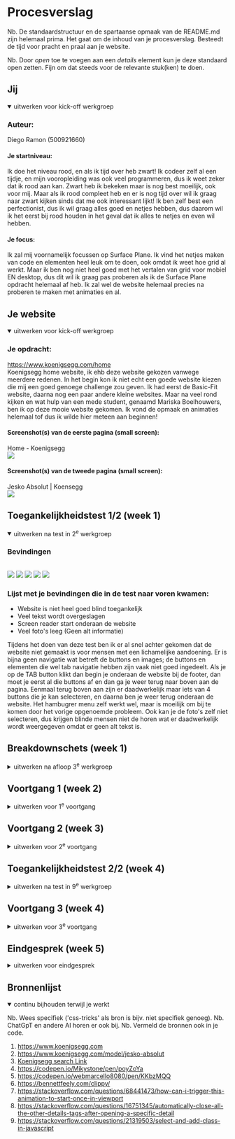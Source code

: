 # Procesverslag

Nb. De standaardstructuur en de spartaanse opmaak van de README.md zijn helemaal prima. Het gaat om de inhoud van je procesverslag. Besteedt de tijd voor pracht en praal aan je website.

Nb. Door *open* toe te voegen aan een *details* element kun je deze standaard open zetten. Fijn om dat steeds voor de relevante stuk(ken) te doen.





## Jij

<details open>
  <summary>uitwerken voor kick-off werkgroep</summary>

  ### Auteur:
  Diego Ramon (500921660)

  #### Je startniveau:
  Ik doe het niveau rood, en als ik tijd over heb zwart! Ik codeer zelf al een tijdje, en mijn vooropleiding was ook veel programmeren, dus ik weet zeker dat ik rood aan kan. Zwart heb ik bekeken maar is nog best moeilijk, ook voor mij. Maar als ik rood compleet heb en er is nog tijd over wil ik graag naar zwart kijken sinds dat me ook interessant lijkt! Ik ben zelf best een perfectionist, dus ik wil graag alles goed en netjes hebben, dus daarom wil ik het eerst bij rood houden in het geval dat ik alles te netjes en even wil hebben.

  #### Je focus:
  Ik zal mij voornamelijk focussen op Surface Plane. Ik vind het netjes maken van code en elementen heel leuk om te doen, ook omdat ik weet hoe grid al werkt. Maar ik ben nog niet heel goed met het vertalen van grid voor mobiel EN desktop, dus dit wil ik graag pas proberen als ik de Surface Plane opdracht helemaal af heb. Ik zal wel de website helemaal precies na proberen te maken met animaties en al.
 
</details>





## Je website

<details open>
  <summary>uitwerken voor kick-off werkgroep</summary>

  ### Je opdracht:
  https://www.koenigsegg.com/home <br>
  Koenigsegg home website, ik ehb deze website gekozen vanwege meerdere redenen. In het begin kon ik niet echt een goede website kiezen die mij een goed genoege challenge zou geven. Ik had eerst de Basic-Fit website, daarna nog een paar andere kleine websites. Maar na veel rond kijken en wat hulp van een mede student, genaamd Mariska Boelhouwers, ben ik op deze mooie website gekomen. Ik vond de opmaak en animaties helemaal tof dus ik wilde hier meteen aan beginnen!

  #### Screenshot(s) van de eerste pagina (small screen): 
  
  Home - Koenigsegg <br>
  <img src="readme-images/HomePage.png">

  #### Screenshot(s) van de tweede pagina (small screen):
  Jesko Absolut | Koensegg <br>
  <img src="readme-images/JeskoPage.png">
 
</details>



## Toegankelijkheidstest 1/2 (week 1)

<details open>
  <summary>uitwerken na test in 2<sup>e</sup> werkgroep</summary>

  ### Bevindingen
  <br>

  <img src="readme-images/Checkist/Test1/Diego_Ramon_210_WCAG_Checklist_Week1_Page_1.png">

  <img src="readme-images/Checkist/Test1/Diego_Ramon_210_WCAG_Checklist_Week1_Page_2.png">

  <img src="readme-images/Checkist/Test1/Diego_Ramon_210_WCAG_Checklist_Week1_Page_3.png">

  <img src="readme-images/Checkist/Test1/Diego_Ramon_210_WCAG_Checklist_Week1_Page_4.png">

  <img src="readme-images/Checkist/Test1/Diego_Ramon_210_WCAG_Checklist_Week1_Page_5.png">
  
  ### Lijst met je bevindingen die in de test naar voren kwamen:
  - Website is niet heel goed blind toegankelijk
  - Veel tekst wordt overgeslagen
  - Screen reader start onderaan de website
  - Veel foto's leeg (Geen alt informatie)

  Tijdens het doen van deze test ben ik er al snel achter gekomen dat de website niet gemaakt is voor mensen met een lichamelijke aandoening. Er is bijna geen navigatie wat betreft de buttons en images; de buttons en elementen die wel tab navigatie hebben zijn vaak niet goed ingedeelt. Als je op de TAB button klikt dan begin je onderaan de website bij de footer, dan moet je eerst al die buttons af en dan ga je weer terug naar boven aan de pagina. Eenmaal terug boven aan zijn er daadwerkelijk maar iets van 4 buttons die je kan selecteren, en daarna ben je weer terug onderaan de website.
  Het hambugrer menu zelf werkt wel, maar is moeilijk om bij te komen door het vorige opgenoemde probleem.
  Ook kan je de foto's zelf niet selecteren, dus krijgen blinde mensen niet de horen wat er daadwerkelijk wordt weergegeven omdat er geen alt tekst is.
</details>



## Breakdownschets (week 1)

<details>
  <summary>uitwerken na afloop 3<sup>e</sup> werkgroep</summary>

  ### de hele pagina: 
  <img src="readme-images/P1Section1.png">
  <br>
  <img src="readme-images/P1Section2.png">
  <br>
  <img src="readme-images/P2Section1.png">
  <br>
  <img src="readme-images/P2Section2.png">
  <br>
  <img src="readme-images/P2Section3.png">
  

  ### dynamisch deel (bijv menu): 
  <img src="readme-images/MenuDynamisch.png">

  ### wellicht nog een dynamisch deel (bijv filter): 
  <img src="readme-images/HeaderDynamisch.png">
  <br>
  Ik heb voor de eerste paar schetsen de meest belangrijke onderdelen uitgewerkt die niet vaak worden herhaalt of uniek van zichzelf zijn op de pagina's die ik heb uitgekozen. Ik heb van de eerst pagina twee screenshots uitgewerkt waar je duidelijk kan zien welke elementen waar worden gebruikt. De eerste foto is de aller erste section die je krijgt te zien als je de website net bezoekt, dit bestaat uit een logo, menu, een h1 en een button. Daarna krijg je de tweede section te zien op de tweede foto, en dit zijn showcases van autos met button die lijden naar andere fotos en buttons van auto's.
  Voor de tweede pagina heb ik drie screenshots uitgewerkt die alle drie uniek zijn. De eerste foto is van de aller eerste section van die pagina, dit is wat je als eerst krijgt te zien als je deze pagina bezoekt. Daarna de tweede section, dit is voornamelijk tekst en informatie, en de derde seciton is een foto met een h2
</details>





## Voortgang 1 (week 2)

<details>
  <summary>uitwerken voor 1<sup>e</sup> voortgang</summary>

  ### Stand van zaken
  hier dit ging goed & dit was lastig (neem ook screenshots op van delen van je website en code)

  Ik vond dat het programmeren en bedenken van code zelf zeer goed ging, ik had weinig problemen tot nu toe en kon alles vrij makkelijk doen, mijn opbouw van de website gaat ook zeer snel en heeft op dit moment een zeer goede snelheid waar ik blij mee ben. Ook vind ik dat het programmeren met grid heel goed is gegaan. Door het grid systeem is de hele website bouwen 100x makkelijker geworden.
  <br>
  ### Grid Sections
  <img src="readme-images/GridSection.png">

  ### Header Code
  <img src="readme-images/HeaderCode.png">

  ### Javascript for Hamburger Menu
  <img src="readme-images/MenuJavascript.png">

  ### Agenda voor meeting
  samen met je groepje opstellen

  | Diego          | Chanel             | Yasmine        | -                |
  | ---            | ---                | ---            | ---              |
  | Hamburger menu | Headings           | algemene check | ---              |
  | headings       | Opmaak             | ...            | ---              |
  | ...            | Algemeen check     | ...            | ...              |


  ### Verslag van meeting
  hier na afloop snel de uitkomsten van de meeting vastleggen

  - Let voornamelij op de heading types
  - Alt tekst
  - Hamburger menu maken
<br>
In het algemeen zag de website er al zeer goed uit en was Ivo zeer blijh met de progressie, hij vond wel dat de github read.me er best leeg uitzag en vond da tik er meer an moet zitten. Verder moet ik in het vervolg beter opletten op welke headings ik gebruik. Nu heb ik meerdere h2's of h3's op verkeerde volgorde staan terwijl er een duidelijke hierarchie is voor deze elementen. Ook kreeg ik antwoord op mijn vraag wat betreft de hamburger menu's, maar dit kan ik gewoon maken zonder problemen.
<br>

### Klein overzicht van de meeting
- Maak de code goed semantisch, voornamelijk de HTML
- Toegankelijkheidstest mag meer uitgebreid
- Niet alles in lijstjes doen
- Voeg maar eenmaal een H1 toe bovenaan de pagina
- In elke section H2 gebruiker
- H3 pas in of onder een H2 gebruiken
- Classes en ID's alleen waar nodig is

</details>





## Voortgang 2 (week 3)

<details>
  <summary>uitwerken voor 2<sup>e</sup> voortgang</summary>

  ### Stand van zaken
  Tot nu toe verloopt het coderen van mijn hele websites verassend soepel, ik heb nog geen problemen gehad en alles verloopt precies zoals ik wil. Ik heb het wel druk, dus het tempo is minder hoog dan gewilt, maar de progressie gaat goed en zoals het nu verloopt hebben de student-assistenten er vol vertrouwen in dat ik het haal.

  Ik vond het persoonlijk heel leuk om weer een goed werkende hamburger menu te maken, ik had alleen zelf nog een paar vragen hoe ik een goede animatie kon toevoegen. Ik heb al basis kennis over animeren, maar deze animatie was meer advanced dan ik gewend ben, dus ik had daar zeker hulp bij nodig.

  Het opbouwern van de website zelf ging ook verassend goed, het idee van eerst de content erin zetten en dan stylen ging verassend goed. Ik had hier en daar wat elementen waar ik wat langer mee bezig was, maar tot nu toe had ik geen onderwerpen waar ik dagen lang aan vast ben blijven zitten

  Ik ben voor nu van plan om meerdere animaties te maken voor op de website, dat houd in:
  - Een open animatie voor het hamburger menu
  - Een OnScroll animatie die ervoor zorgt dat de text tevoorschijn komt
  - Een OnScroll Animatie die ervoor zorgt dat image tevoorschijn komen.
  - Kleine animaties zoals transitions of andere kleine overgangen waar keyframes voor nodig zijn

  ### Agenda voor meeting
  samen met je groepje opstellen

  | Diego          | Chanel             | Yasmine        | -                |
  | ---            | ---                | ---            | ---              |
  | Animaties      | Headings           | algemene check | ---              |
  | ...            | Opmaak             | ...            | ---              |
  | ...            | Algemeen check     | ...            | ...              |


  ### Verslag van meeting
  hier na afloop snel de uitkomsten van de meeting vastleggen

  - Tips over animaties gekregen, ik heb een goede website gekregen die ik kan gebruiken! (Staat bij de bronnenlijst)
  - Kort over de code heen gegaan
  - Meegekeken hoe je een carousel goed automatisch kon maken.

</details>





## Toegankelijkheidstest 2/2 (week 4)

<details>
  <summary>uitwerken na test in 9<sup>e</sup> werkgroep</summary>

  <img src="readme-images/Checkist/Test2/Diego_Ramon_210_WCAG_Checklist_Week1_Page_1.png">

  <img src="readme-images/Checkist/Test2/Diego_Ramon_210_WCAG_Checklist_Week1_Page_2.png">

  <img src="readme-images/Checkist/Test2/Diego_Ramon_210_WCAG_Checklist_Week1_Page_3.png">

  <img src="readme-images/Checkist/Test2/Diego_Ramon_210_WCAG_Checklist_Week1_Page_4.png">

  <img src="readme-images/Checkist/Test2/Diego_Ramon_210_WCAG_Checklist_Week1_Page_5.png">
  
  ### Bevindingen
  Lijst met je bevindingen die in de test naar voren kwamen:
  <br>
  - Ik heb mijn website goed verwerkt wat betreft toegankelijkheid.
  - Er missen hier en daar nog een paar elementen maar alles loopt goed bij (Er missen een paar buttons)
  - Ik kon niet de hele checklist afvinken omdat de pagina's die ik heb gekozen niet alle elementen bevatten die ik moet uittesten (Videos, gifs, etc.)
  - Alt teksten zijn wel aanwezig.
  - Ik heb een logische volgorde toegevoegd aan mijn buttons, op de originele pagina begint de screenreader onderaan.
<br>

Omdat ik vorige keer de originele website heb getest wist ik wel waar ik naar toe moest werken. Er moesten veel verbeteringen worden gemaakt wat betreft de toegankelijkheid. Buttons hadden een verkeerde volgorde en startte onderaan, en sommige buttons werden helemaal niet geselecteerd. Dit is allemaal gefixed op mijn website. Ook heeft elke foto nu een alt tekst; dit was ook iets dat de originele pagina niet had.
Het hamburger menu kan je nu ook openen door midden van de TAB button, en in de hamburger menu kan je nu ook weer weg navigeren.
De tweede pagina had eigenlijk de zelfde problemen en deze zijn ook opgelost.
</details>





## Voortgang 3 (week 4)

<details>
  <summary>uitwerken voor 3<sup>e</sup> voortgang</summary>

  ### Stand van zaken
  Toen ik bij dit gesprek aankwam had ik eigenlijk bijna geen probleme om te melden of vragen aan de docent, ik was best goed op gang en had ook al helemaal een plan hoe is alles uit moest shcrijven. Dus ik kwam eigenlijk de les in zonder super veel vragen te hebben voorbereid. Ik had maar 1 goede vraag om te stellen; dit was dan ook meteen de enige vraag die ik had.
  1. Ik heb dus een klein probleempje wanneer ik mijn hamburger menu open. Ik ben dus ook gaan testen om mijn website goed toegankelijk te krijgen, maar wanneer ik op TAB klik om de buttons af te gaan selecteert hij ook de buttons achter het hamburger menu. Dit is natuurlijk niet handig als je niet ziet wat er gebeurt. Ik weet wel waar het probleem ligt, maar heb hier geen fix op.

  <img src="readme-images/VoortgangMenuProbleem.png">


  ### Agenda voor meeting
  samen met je groepje opstellen

  | Diego          | Chanel             | Yasmine          | student 4        |
  | ---            | ---                | ---              | ---              |
  | Hamburger Menu | Footer             | Responsive maken | en dan ik dat    |
  | ...            | Carousel           | ...              | dit wil ik zeker |
  | ...            | Inschrijf formulier| ...              | ...              |
  | ...            | Light/Dark mode    | ...              | ...              |
  | ...            | Videos             | ...              | ...              |
  | ...            | Reduced motion     | ...              | ...              |


  ### Verslag van meeting
  hier na afloop snel de uitkomsten van de meeting vastleggen

  - Ik heb dus een paar tips gekregen van de docent om mijn hamburger menu te fixen op een manier dat ik TAB in kan klikken en niet op de pagina erachter kom. Deze fixen zijn ook nog niet comfirmed dus ik moet ze zelfs uittesten.
  - Ik heb ook nog een paar details gehoord van andere studenten, waaronder het feit dat we eerst moeten focussen op de eerste pagina en daarna pas de tweede. Quantity >>> Quality

</details>





## Eindgesprek (week 5)

<details>
  <summary>uitwerken voor eindgesprek</summary>

  ### Je uitkomst - karakteristiek screenshots:
  <img src="readme-images/dummy-plaatje.jpg" width="375px" alt="uitomst opdracht 1">


  ### Dit ging goed/Heb ik geleerd: 
  Korte omschrijving met plaatjes

  <img src="readme-images/dummy-plaatje.jpg" width="375px" alt="top">


  ### Dit was lastig/Is niet gelukt:
  Korte omschrijving met plaatjes

  <img src="readme-images/dummy-plaatje.jpg" width="375px" alt="bummer">
</details>





## Bronnenlijst

<details open>
  <summary>continu bijhouden terwijl je werkt</summary>

  Nb. Wees specifiek ('css-tricks' als bron is bijv. niet specifiek genoeg). 
  Nb. ChatGpT en andere AI horen er ook bij.
  Nb. Vermeld de bronnen ook in je code.

  1. https://www.koenigsegg.com
  2. https://www.koenigsegg.com/model/jesko-absolut
  3. [Koenigsegg search Link](https://www.google.com/search?q=koenigsegg&client=opera-gx&hs=0F3&sca_esv=24731a508b288d28&sca_upv=1&sxsrf=ADLYWIKtnU6MareJp1gvp1XBgV5XtMP8JA%3A1725648579442&ei=w07bZtDJGoCJ9u8Pz9zVuAE&oq=koe&gs_lp=Egxnd3Mtd2l6LXNlcnAiA2tvZSoCCAEyChAjGIAEGCcYigUyChAjGIAEGCcYigUyChAAGIAEGEMYigUyChAAGIAEGEMYigUyEBAAGIAEGLEDGEMYgwEYigUyEBAAGIAEGLEDGEMYgwEYigUyExAuGIAEGLEDGNEDGEMYxwEYigUyChAAGIAEGEMYigUyCxAAGIAEGLEDGIMBMgsQABiABBixAxiDAUjmClAAWI4CcAB4AJABAJgBQqABtgGqAQEzuAEDyAEA-AEBmAIDoALAAcICBBAjGCfCAhEQLhiABBixAxjRAxiDARjHAcICCBAAGIAEGLEDwgIFEAAYgATCAg4QABiABBixAxiDARiKBZgDAJIHATOgB_si&sclient=gws-wiz-serp)
  4. https://codepen.io/Mikystone/pen/poyZoYa
  5. https://codepen.io/webmarcello8080/pen/KKbzMQQ
  6. https://bennettfeely.com/clippy/
  7. https://stackoverflow.com/questions/68441473/how-can-i-trigger-this-animation-to-start-once-in-viewport
  8. https://stackoverflow.com/questions/16751345/automatically-close-all-the-other-details-tags-after-opening-a-specific-detail
  9. https://stackoverflow.com/questions/21319503/select-and-add-class-in-javascript

</details>
